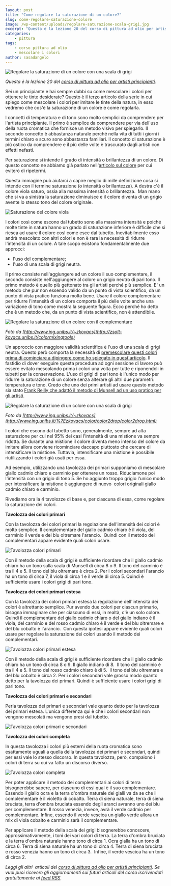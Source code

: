 ```yaml
---
layout: post
title: "Come regolare la saturazione di un colore?"
slug: come-regolare-saturazione-colore
image: /wp-content/uploads/regolare-saturazione-scala-grigi.jpg
excerpt: "Questa è la lezione 20 del corso di pittura ad olio per artisti principianti. Sei un principiante e hai sempre dubbi su come mescolare i colori per"
categories:
    - pittura
tags:
    - corso pittura ad olio
    - mescolare i colori
author: sasadangelo
---
```


![Regolare la saturazione di un colore con una scala di grigi](https://www.disegnoepittura.it/wp-content/uploads/regolare-saturazione-scala-grigi.jpg "Regolare la saturazione di un colore con una scala di grigi")

_Questa è la lezione 20 del [corso di pittura ad olio per artisti principianti](https://www.disegnoepittura.it/corso-pittura-olio-artisti-principianti-2/)._

Sei un principiante e hai sempre dubbi su come mescolare i colori per ottenere le tinte desiderate? Questo è il terzo articolo della serie in cui spiego come mescolare i colori per imitare le tinte della natura, in esso vedremo che cos'è la saturazione di un colore e come regolarla.

I concetti di temperatura e di tono sono molto semplici da comprendere per l'artista principiante. Il primo è semplice da comprendere per via dell'uso della ruota cromatica che fornisce un metodo visivo per spiegarlo. Il secondo concetto è abbastanza naturale perché nella vita di tutti i giorni i termini chiaro e scuro sono abbastanza familiari. Il concetto di saturazione è più ostico da comprendere e il più delle volte è trascurato dagli artisti con effetti nefasti.

Per saturazione si intende il grado di intensità o brillantezza di un colore. Di questo concetto ne abbiamo già parlato nell'[articolo sul colore](https://www.disegnoepittura.it/colore/) per cui eviterò di ripetermi.

Questa immagine può aiutarci a capire meglio di mille definizione cosa si intende con il termine saturazione (o intensità o brillantezza). A destra c'è il colore viola saturo, ossia alla massima intensità o brillantezza.  Man mano che si va a sinistra la saturazione diminuisce e il colore diventa di un grigio avente lo stesso tono del colore originale.

![Saturazione del colore viola](https://www.disegnoepittura.it/wp-content/uploads/albero-munsell-saturazione-viola.jpg "Saturazione del colore viola")

I colori così come escono dal tubetto sono alla massima intensità e poiché molte tinte in natura hanno un grado di saturazione inferiore è difficile che si riesca ad usare il colore così come esce dal tubetto. Inevitabilmente esso andrà mescolato con altri colori e non è rara la necessità di ridurre l'intensità di un colore. A tale scopo esistono fondamentalmente due approcci:

- l'uso del complementare;
- l'uso di una scala di grigi neutra.

Il primo consiste nell'aggiungere ad un colore il suo complementare, il secondo consiste nell'aggiungere al colore un grigio neutro di pari tono. Il primo metodo è quello più gettonato tra gli artisti perché più semplice. E' un metodo che pur non essendo valido da un punto di vista scientifico, da un punto di vista pratico funziona molto bene. Usare il colore complementare per ridurre l'intensità di un colore comporta il più delle volte anche una variazione di tono come mostra la seguente figura. Ecco perché ho detto che è un metodo che, da un punto di vista scientifico, non è attendibile.

![Regolare la saturazione di un colore con il complementare](https://www.disegnoepittura.it/wp-content/uploads/regolare-saturazione-colore-complementare.jpg "Regolare la saturazione di un colore con il complementare")

_Foto da [http://www.ing.unibs.it/~zkovacs](http://zsolt-kovacs.unibs.it/colormixingtools)_

Un approccio con maggiore validità scientifica è l'uso di una scala di grigi neutra. Questo però comporta la necessità di [premescolare questi colori prima di cominciare a dipingere come ho spiegato in quest'articolo](https://www.disegnoepittura.it/come-mescolare-colori-realizzare-chiaroscuro/). Il fastidio di dover eseguire questa procedura ad ogni sessione di lavoro può essere evitato mescolando prima i colori una volta per tutte e riponendoli in tubetti per la conservazione. L'uso di grigi di pari tono è l'unico modo per ridurre la saturazione di un colore senza alterare gli altri due parametri: temperatura e tono. Credo che uno dei primi artisti ad usare questo metodo sia stato [Frank Reilly che adattò il metodo di Munsell ad un uso pratico per gli artisti](https://www.disegnoepittura.it/munsell-color-system/).

![Regolare la saturazione di un colore con una scala di grigi](https://www.disegnoepittura.it/wp-content/uploads/regolare-saturazione-scala-grigi.jpg "Regolare la saturazione di un colore con una scala di grigi")

_Foto da [http://www.ing.unibs.it/~zkovacs](http://www.ing.unibs.it/%7Ezkovacs/color/color2drop/color2drop.html)_

I colori che escono dal tubetto sono, generalmente, sempre ad alta saturazione per cui nel 95% dei casi l'intensità di una mistione va sempre ridotta. Se durante una mistione il colore diventa meno intenso del colore da imitare allora conviene ricominciare daccapo piuttosto che cercare di intensificare la mistione. Tuttavia, intensificare una mistione è possibile riutilizzando i colori già usati per essa.

Ad esempio, utilizzando una tavolozza dei primari supponiamo di mescolare giallo cadmio chiaro e carminio per ottenere un rosso. Riduciamone poi l'intensità con un grigio di tono 5. Se ho aggiunto troppo grigio l'unico modo per intensificare la mistione è aggiungere di nuovo  colori originali giallo cadmio chiaro e carminio.

Rivediamo ora la 4 tavolozze di base e, per ciascuna di essa, come regolare la saturazione dei colori.

**Tavolozza dei colori primari**

Con la tavolozza dei colori primari la regolazione dell'intensità dei colori è molto semplice. Il complementare del giallo cadmio chiaro è il viola, del carminio il verde e del blu oltremare l'arancio.  Quindi con il metodo dei complementari appare evidente quali colori usare.

![Tavolozza colori primari](https://www.disegnoepittura.it/wp-content/uploads/tavolozza-colori-primari.jpg "Tavolozza colori primari")

Con il metodo della scala di grigi è sufficiente ricordare che il giallo cadmio chiaro ha un tono sulla scala di Munsell di circa 8 o 9. Il tono del carminio è tra il 4 e 5. Il tono del blu oltremare è circa 2. Per i colori secondari l'arancio ha un tono di circa 7, il viola di circa 1 e il verde di circa 5. Quindi è sufficiente usare i colori grigi di pari tono.

**Tavolozza dei colori primari estesa**

Con la tavolozza dei colori primari estesa la regolazione dell'intensità dei colori è altrettanto semplice. Pur avendo due colori per ciascun primario, bisogna immaginare che per ciascuno di essi, in realtà, c'è un solo colore. Quindi il complementare del giallo cadmio chiaro o del giallo indiano è il viola, del carminio e del rosso cadmio chiaro è il verde e del blu oltremare e del blu cobalto è l'arancio.  Con questa ipotesi appare evidente quali colori usare per regolare la saturazione dei colori usando il metodo dei complementari.

![Tavolozza colori primari estesa](https://www.disegnoepittura.it/wp-content/uploads/tavolozza-colori-primari-estesa.jpg "Tavolozza colori primari estesa")

Con il metodo della scala di grigi è sufficiente ricordare che il giallo cadmio chiaro ha un tono di circa 8 o 9. Il giallo indiano di 8.  Il tono del carminio è tra il 4 e 5. Il tono del rosso cadmio chiaro è di 5.  Il tono del blu oltremare e del blu cobalto è circa 2. Per i colori secondari vale grosso modo quanto detto per la tavolozza dei primari. Quindi è sufficiente usare i colori grigi di pari tono.

**Tavolozza dei colori primari e secondari**

Perla tavolozza dei primari e secondari vale quanto detto per la tavolozza dei primari estesa. L'unica differenza qui è che i colori secondari non vengono mescolati ma vengono presi dal tubetto.

![Tavolozza colori primari e secondari](https://www.disegnoepittura.it/wp-content/uploads/tavolozza-colori-primari-secondari.jpg "Tavolozza colori primari e secondari")

**Tavolozza dei colori completa**

In questa tavolozza i colori più esterni della ruota cromatica sono esattamente uguali a quella della tavolozza dei primari e secondari, quindi per essi vale lo stesso discorso. In questa tavolozza, però, compaiono i colori di terra su cui va fatto un discorso diverso.

![Tavolozza colori completa](https://www.disegnoepittura.it/wp-content/uploads/tavolozza-colori-completa.jpg "Tavolozza colori completa")

Per poter applicare il metodo dei complementari ai colori di terra bisognerebbe sapere, per ciascuno di essi qual è il suo complementare. Essendo il giallo ocra e la terra d'ombra naturale dei gialli va da se che il complementare è il violetto di cobalto. Terra di siena naturale, terra di siena bruciata, terra d'ombra bruciata essendo degli aranci avranno uno dei blu per complementare. Il rosso venezia, invece, avrà il verde cadmio per complementare. Infine, essendo il verde vescica un giallo verde allora un mix di viola cobalto e carminio sarà il complementare.

Per applicare il metodo della scala dei grigi bisognerebbe conoscere, approssimativamente, i toni dei vari colori di terra. La terra d'ombra bruciata e la terra d'ombra naturale hanno tono di circa 1. Ocra gialla ha un tono di circa 6. Terra di siena naturale ha un tono di circa 4. Terra di siena bruciata e rosso venezia hanno un tono di circa 3.  Infine, il verde vescica ha un tono di circa 2.

_Leggi gli altri  articoli del [corso di pittura ad olio per artisti principianti](https://www.disegnoepittura.it/corso-pittura-olio-artisti-principianti-2/). Se vuoi puoi ricevere gli aggiornamenti sui futuri articoli del corso iscrivendoti gratuitamente ai [feed RSS](http://feeds2.feedburner.com/DisegnoPittura)._
